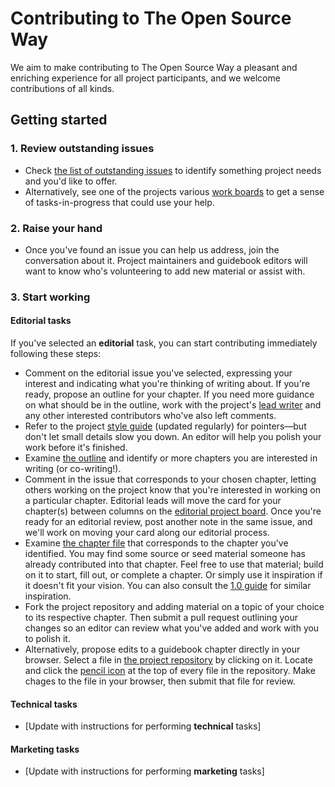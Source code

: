 # Contributing to The Open Source Way

We aim to make contributing to The Open Source Way a pleasant and enriching experience for all project participants, and we welcome contributions of all kinds.

## Getting started

### 1. Review outstanding issues

- Check [the list of outstanding issues](https://github.com/theopensourceway/guidebook/issues) to identify something project needs and you'd like to offer.
- Alternatively, see one of the projects various [work boards](https://github.com/theopensourceway/guidebook/projects) to get a sense of tasks-in-progress that could use your help.

### 2. Raise your hand

- Once you've found an issue you can help us address, join the conversation about it. Project maintainers and guidebook editors will want to know who's volunteering to add new material or assist with.

### 3. Start working

#### Editorial tasks

If you've selected an **editorial** task, you can start contributing immediately following these steps:

- Comment on the editorial issue you've selected, expressing your interest and indicating what you're thinking of writing about. If you're ready, propose an outline for your chapter. If you need more guidance on what should be in the outline, work with the project's [lead writer](https://github.com/shaunix) and any other interested contributors who've also left comments.
- Refer to the project [style guide](https://github.com/theopensourceway/guidebook/blob/master/STYLE.adoc) (updated regularly) for pointers—but don't let small details slow you down. An editor will help you polish your work before it's finished.
- Examine [the outline](https://github.com/theopensourceway/guidebook/blob/master/OUTLINE.adoc) and identify or more chapters you are interested in writing (or co-writing!).
- Comment in the issue that corresponds to your chosen chapter, letting others working on the project know that you're interested in working on a particular chapter. Editorial leads will move the card for your chapter(s) between columns on the [editorial project board](https://github.com/theopensourceway/guidebook/projects/1). Once you're ready for an editorial review, post another note in the same issue, and we'll work on moving your card along our editorial process.
- Examine [the chapter file](https://github.com/theopensourceway/guidebook) that corresponds to the chapter you've identified. You may find some source or seed material someone has already contributed into that chapter. Feel free to use that material; build on it to start, fill out, or complete a chapter. Or simply use it inspiration if it doesn't fit your vision. You can also consult the [1.0 guide](https://theopensourceway.org/wiki) for similar inspiration.
- Fork the project repository and adding material on a topic of your choice to its respective chapter. Then submit a pull request outlining your changes so an editor can review what you've added and work with you to polish it.
- Alternatively, propose edits to a guidebook chapter directly in your browser. Select a file in [the project repository](https://github.com/theopensourceway/guidebook) by clicking on it. Locate and click the [pencil icon](https://octicons.github.com/icon/pencil/) at the top of every file in the repository. Make chages to the file in your browser, then submit that file for review.

#### Technical tasks

- [Update with instructions for performing **technical** tasks]

#### Marketing tasks

- [Update with instructions for performing **marketing** tasks]
